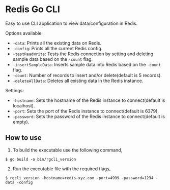 # Redis Go CLI

Easy to use CLI application to view data/configuration in Redis.

Options available:
- `-data`: Prints all the existing data on Redis. 
- `-config`: Prints all the current Redis config.
- `-testReadWrite`: Tests the Redis connection by setting and deleting sample data based on the `-count` flag.
- `-insertSampleData`: Inserts sample data into Redis based on the `-count` flag.
- `-count`: Number of records to insert and/or delete(default is 5 records).
- `-deleteAllData`: Deletes all existing data in the Redis instance.

Settings:
- `-hostname`: Sets the hostname of the Redis instance to connect(default is localhost).
- `-port`: Sets the port of the Redis instance to connect(default is 6379).
- `-password`: Sets the password of the Redis instance to connect(default is empty).

## How to use
1. To build the executable use the following command,
```
$ go build -o bin/rgcli_version
```

2. Run the executable file with the required flags,
```
$ rgcli_version -hostname=redis-xyz.com -port=4999 -password=1234 -data -config
```
